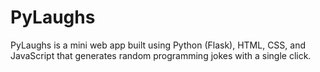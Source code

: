 # PyLaughs
PyLaughs is a mini web app built using Python (Flask), HTML, CSS, and JavaScript that generates random programming jokes with a single click.
